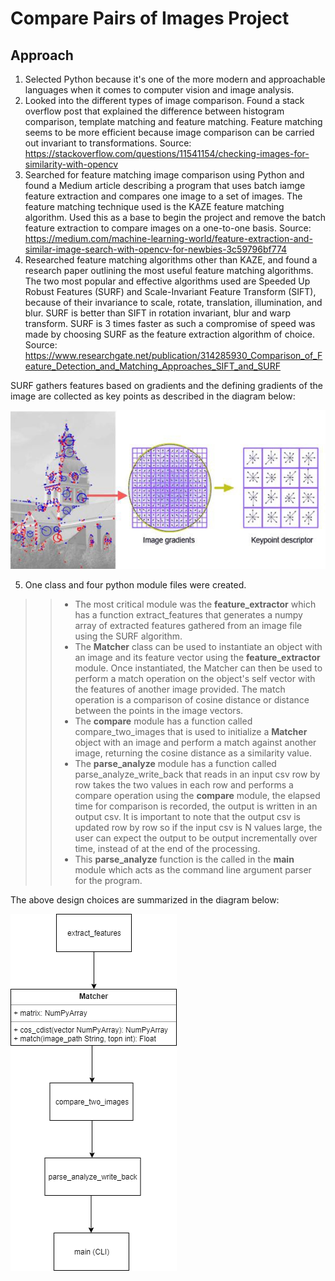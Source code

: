 # Compare Pairs of Images Project

## Approach

1) Selected Python because it's one of the more modern and approachable languages when it comes to computer vision and image analysis.
2) Looked into the different types of image comparison. Found a stack overflow post that explained the difference between histogram comparison, template matching and feature matching. Feature matching seems to be more efficient because image comparison can be carried out invariant to transformations. Source: https://stackoverflow.com/questions/11541154/checking-images-for-similarity-with-opencv 
3) Searched for feature matching image comparison using Python and found a Medium article describing a program that uses batch iamge feature extraction and compares one image to a set of images. The feature matching technique used is the KAZE feature matching algorithm. Used this as a base to begin the project and remove the batch feature extraction to compare images on a one-to-one basis. Source: https://medium.com/machine-learning-world/feature-extraction-and-similar-image-search-with-opencv-for-newbies-3c59796bf774
4) Researched feature matching algorithms other than KAZE, and found a research paper outlining the most useful feature matching algorithms. The two most popular and effective algorithms used are Speeded Up Robust Features (SURF) and Scale-Invariant Feature Transform (SIFT), because of their invariance to scale, rotate, translation, illumination, and blur. SURF is better than SIFT in rotation invariant, blur and warp transform. SURF is 3 times faster as such a compromise of speed was made by choosing SURF as the feature extraction algorithm of choice. Source:  https://www.researchgate.net/publication/314285930_Comparison_of_Feature_Detection_and_Matching_Approaches_SIFT_and_SURF

SURF gathers features based on gradients and the defining gradients of the image are collected as key points as described in the diagram below:

![](images/feature_extraction.jpeg)


5) One class and four python module files were created. 
>>  * The most critical module was the **feature_extractor** which has a function extract_features that generates a numpy array of extracted features gathered from an image file using the SURF algorithm. 
>>  * The **Matcher** class can be used to instantiate an object with an image and its feature vector using the **feature_extractor** module. Once instantiated, the Matcher can then be used to perform a match operation on the object's self vector with the features of another image provided. The match operation is a comparison of cosine distance or distance between the points in the image vectors.
>>  * The **compare** module has a function called compare_two_images that is used to initialize a **Matcher** object with an image and perform a match against another image, returning the cosine distance as a similarity value. 
>>  * The **parse_analyze** module has a function called parse_analyze_write_back that reads in an input csv row by row takes the two values in each row and performs a compare operation using the **compare** module, the elapsed time for comparison is recorded, the output is written in an output csv. It is important to note that the output csv is updated row by row so if the input csv is N values large, the user can expect the output to be output incrementally over time, instead of at the end of the processing. 
>>  * This **parse_analyze** function is the called in the **main** module which acts as the command line argument parser for the program.  

The above design choices are summarized in the diagram below:

![](images/design_diagram.png)


